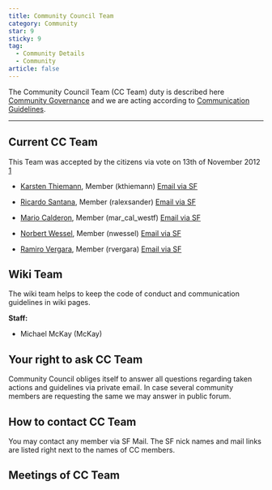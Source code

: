 ```yaml
---
title: Community Council Team
category: Community
star: 9
sticky: 9
tag:
  - Community Details
  - Community
article: false
---
```


The Community Council Team (CC Team) duty is described here [Community Governance](community-governance.md) and we are acting according to [Communication Guidelines](./communication-guidelines.md).

___

## Current CC Team

This Team was accepted by the citizens via vote on 13th of November 2012 [1](https://sourceforge.net/p/adempiere/discussion/611167/thread/23248570/)

- [Karsten Thiemann](https://wiki.adempiere.net/User:Kthiemann), Member (kthiemann) [Email via SF](https://wiki.adempiere.net/ADempiere_ERP)

- [Ricardo Santana](https://wiki.adempiere.net/User:Ralexsander), Member (ralexsander) [Email via SF](https://sourceforge.net/sendmessage.php?touser=1391367)

- [Mario Calderon](https://wiki.adempiere.net/User:Mar_cal_westf), Member (mar_cal_westf) [Email via SF](https://sourceforge.net/sendmessage.php?touser=1683511)

- [Norbert Wessel](https://wiki.adempiere.net/User:Nwessel), Member (nwessel) [Email via SF](https://sourceforge.net/sendmessage.php?touser=1642842)

- [Ramiro Vergara](https://wiki.adempiere.net/User:Rvergara), Member (rvergara) [Email via SF](https://sourceforge.net/sendmessage.php?touser=579980)

## Wiki Team

The wiki team helps to keep the code of conduct and communication guidelines in wiki pages.

**Staff:**

- Michael McKay (McKay)

## Your right to ask CC Team

Community Council obliges itself to answer all questions regarding taken actions and guidelines via private email. In case several community members are requesting the same we may answer in public forum.

## How to contact CC Team

You may contact any member via SF Mail. The SF nick names and mail links are listed right next to the names of CC members.

## Meetings of CC Team


